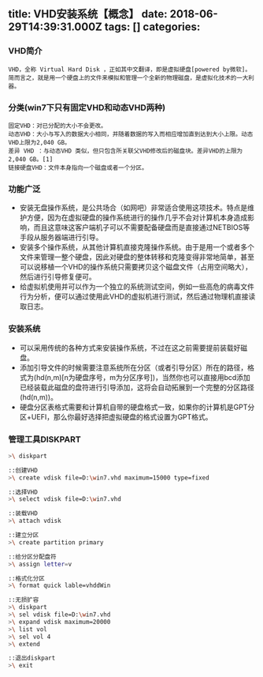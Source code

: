 
title: VHD安装系统【概念】
date: 2018-06-29T14:39:31.000Z
tags: []
categories: 
---
### <a name="ic0loc"></a>VHD简介

```
VHD，全称 Virtual Hard Disk ，正如其中文翻译，即是虚拟硬盘[powered by微软]。
简而言之，就是用一个硬盘上的文件来模拟和管理一个全新的物理磁盘，是虚拟化技术的一大利器。
```

### <a name="8ks4ee"></a>分类(win7下只有固定VHD和动态VHD两种)

```
固定VHD：对已分配的大小不会更改。
动态VHD：大小与写入的数据大小相同，并随着数据的写入而相应增加直到达到大小上限。动态VHD上限为2,040 GB。
差异 VHD ：与动态VHD 类似，但只包含所关联父VHD修改后的磁盘块。差异VHD的上限为2,040 GB。[1]
链接硬盘VHD：文件本身指向一个磁盘或者一个分区。
```

### <a name="8o3gle"></a>功能广泛

* 安装无盘操作系统，是公共场合（如网吧）非常适合使用这项技术。特点是维护方便，因为在虚拟硬盘的操作系统进行的操作几乎不会对计算机本身造成影响，而且这意味这客户端机子可以不需要配备硬盘而是直接通过NETBIOS等手段从服务器端进行引导。
* 安装多个操作系统，从其他计算机直接克隆操作系统。由于是用一个或者多个文件来管理一整个硬盘，因此对硬盘的整体转移和克隆变得非常地简单，甚至可以说移植一个VHD的操作系统只需要拷贝这个磁盘文件（占用空间略大），然后进行引导修复便可。
* 给虚拟机使用并可以作为一个独立的系统测试空间，例如一些高危的病毒文件行为分析，便可以通过使用此VHD的虚拟机进行测试，然后通过物理机直接读取日志。

### <a name="nvzubu"></a>安装系统

* 可以采用传统的各种方式来安装操作系统，不过在这之前需要提前装载好磁盘。
* 添加引导文件的时候需要注意系统所在分区（或者引导分区）所在的路径，格式为(hd(n,m)[n为硬盘序号，m为分区序号])，当然你也可以直接用bcd添加已经装载此磁盘的盘符进行引导添加，这将会自动拓展到一个完整的分区路径(hd(n,m))。
* 硬盘分区表格式需要和计算机自带的硬盘格式一致，如果你的计算机是GPT分区+UEFI，那么你最好选择把虚拟硬盘的格式设置为GPT格式。

### <a name="gc9qxq"></a>管理工具DISKPART

```Bash
>\ diskpart

::创建VHD
>\ create vdisk file=D:\win7.vhd maximum=15000 type=fixed

::选择VHD
>\ select vdisk file=D:\win7.vhd

::装载VHD
>\ attach vdisk

::建立分区
>\ create partition primary

::给分区分配盘符
>\ assign letter=v

::格式化分区
>\ format quick lable=vhddWin

::无损扩容
>\ diskpart
>\ sel vdisk file=D:\win7.vhd
>\ expand vdisk maximum=20000
>\ list vol
>\ sel vol 4
>\ extend

::退出diskpart
>\ exit
```


